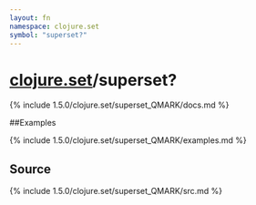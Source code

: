 ```yaml
---
layout: fn
namespace: clojure.set
symbol: "superset?"
---
```


# [clojure.set](../)/superset?

{% include 1.5.0/clojure.set/superset_QMARK/docs.md %}

##Examples

{% include 1.5.0/clojure.set/superset_QMARK/examples.md %}
## Source
{% include 1.5.0/clojure.set/superset_QMARK/src.md %}

